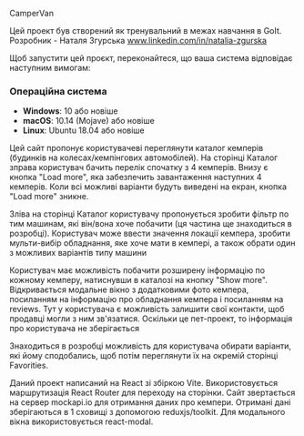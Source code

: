 CamperVan

Цей проект був створений як тренувальний в межах навчання в GoIt. Розробник -
Наталя Згурська www.linkedin.com/in/natalia-zgurska

Щоб запустити цей проєкт, переконайтеся, що ваша система відповідає наступним
вимогам:

### Операційна система

- **Windows**: 10 або новіше
- **macOS**: 10.14 (Mojave) або новіше
- **Linux**: Ubuntu 18.04 або новіше

Цей сайт пропонує користувачеві переглянути каталог кемперів (будинків на
колесах/кемпінгових автомобілей). На сторінці Каталог зправа користувач бачить
перелік спочатку з 4 кемперів. Внизу є кнопка "Load more", яка забезпечить
завантаження наступних 4 кемперів. Коли всі можливі варіанти будуть виведені на
екран, кнопка "Load more" зникне.

Зліва на сторінці Каталог користувачу пропонується зробити фільтр по тим
машинам, які він/вона хоче побачити (ця частина ще знаходиться в розробці).
Користувач може ввести значення локації кемпера, зробити мульти-вибір
обладнання, яке хоче мати в кемпері, а також обрати один з можливих варіантів
типу машини

Користувач має можливість побачити розширену інформацію по кожному кемперу,
натиснувши в каталозі на кнопку "Show more". Відкривається модальне вікно з
додатковими фото кемпера, посиланням на інформацію про обладнання кемпера і
посиланням на reviews. Тут у користувача є можливість залишити свої контакти,
щоб продавці могли з ним зв'язатися. Оскільки це пет-проект, то інформація про
користувача не зберігається

Знаходиться в розробці можливість для користувача обирати варіанти, які йому
сподобались, щоб потім переглянути їх на окремій сторінці Favorities.

Даний проект написаний на React зі збіркою Vite. Використовується маршрутизація
React Router для переходу на сторінки. Сайт звертається на сервер mockapi.io для
отримання даних про кемпери. Отримані дані зберігаються в 1 сховищі з допомогою
reduxjs/toolkit. Для модального вікна використовується react-modal.
